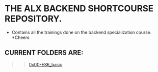 # THE ALX BACKEND SHORTCOURSE REPOSITORY.
* Contains all the trainings done on the backend specialization course.
*Cheers

## CURRENT FOLDERS ARE:

>> [0x00-ES6_basic](/0x00-ES6_basic)
